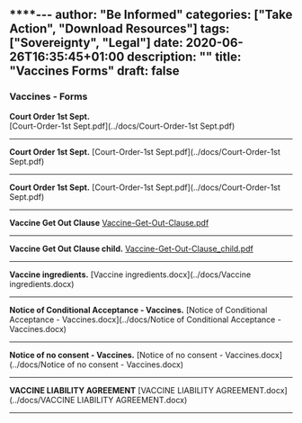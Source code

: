 ****---
author: "Be Informed"
categories: ["Take Action", "Download Resources"]
tags: ["Sovereignty", "Legal"]
date: 2020-06-26T16:35:45+01:00
description: ""
title: "Vaccines Forms"
draft: false
---

### Vaccines - Forms

**Court Order 1st Sept.**  
[Court-Order-1st Sept.pdf](../docs/Court-Order-1st Sept.pdf)


- - -


**Court Order 1st Sept.**
[Court-Order-1st Sept.pdf](../docs/Court-Order-1st Sept.pdf)



- - -


**Court Order 1st Sept.**
[Court-Order-1st Sept.pdf](../docs/Court-Order-1st Sept.pdf)

- - -


**Vaccine Get Out Clause**
[Vaccine-Get-Out-Clause.pdf](../docs/Vaccine-Get-Out-Clause.pdf)

- - -


**Vaccine Get Out Clause child.**
[Vaccine-Get-Out-Clause_child.pdf](../docs/Vaccine-Get-Out-Clause_child.pdf)

- - -


**Vaccine ingredients.**
[Vaccine ingredients.docx](../docs/Vaccine ingredients.docx)

- - -


**Notice of Conditional Acceptance - Vaccines.**
[Notice of Conditional Acceptance - Vaccines.docx](../docs/Notice of Conditional Acceptance - Vaccines.docx)

- - -


**Notice of no consent - Vaccines.**
[Notice of no consent - Vaccines.docx](../docs/Notice of no consent - Vaccines.docx)

- - -


**VACCINE LIABILITY AGREEMENT**
[VACCINE LIABILITY AGREEMENT.docx](../docs/VACCINE LIABILITY AGREEMENT.docx)

- - -
